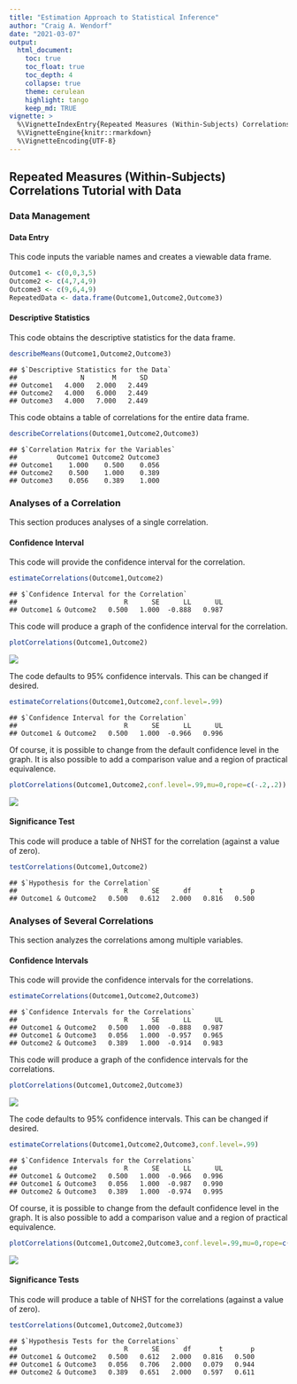 ```yaml
---
title: "Estimation Approach to Statistical Inference"
author: "Craig A. Wendorf"
date: "2021-03-07"
output:
  html_document:
    toc: true
    toc_float: true
    toc_depth: 4
    collapse: true
    theme: cerulean
    highlight: tango
    keep_md: TRUE
vignette: >
  %\VignetteIndexEntry{Repeated Measures (Within-Subjects) Correlations Tutorial with Data}
  %\VignetteEngine{knitr::rmarkdown}
  %\VignetteEncoding{UTF-8}
---
```






## Repeated Measures (Within-Subjects) Correlations Tutorial with Data

### Data Management

#### Data Entry

This code inputs the variable names and creates a viewable data frame.

```r
Outcome1 <- c(0,0,3,5)
Outcome2 <- c(4,7,4,9)
Outcome3 <- c(9,6,4,9)
RepeatedData <- data.frame(Outcome1,Outcome2,Outcome3)
```

#### Descriptive Statistics

This code obtains the descriptive statistics for the data frame.

```r
describeMeans(Outcome1,Outcome2,Outcome3)
```

```
## $`Descriptive Statistics for the Data`
##                N       M      SD
## Outcome1   4.000   2.000   2.449
## Outcome2   4.000   6.000   2.449
## Outcome3   4.000   7.000   2.449
```

This code obtains a table of correlations for the entire data frame.

```r
describeCorrelations(Outcome1,Outcome2,Outcome3)
```

```
## $`Correlation Matrix for the Variables`
##          Outcome1 Outcome2 Outcome3
## Outcome1    1.000    0.500    0.056
## Outcome2    0.500    1.000    0.389
## Outcome3    0.056    0.389    1.000
```

### Analyses of a Correlation

This section produces analyses of a single correlation.

#### Confidence Interval

This code will provide the confidence interval for the correlation.

```r
estimateCorrelations(Outcome1,Outcome2)
```

```
## $`Confidence Interval for the Correlation`
##                           R      SE      LL      UL
## Outcome1 & Outcome2   0.500   1.000  -0.888   0.987
```

This code will produce a graph of the confidence interval for the correlation.

```r
plotCorrelations(Outcome1,Outcome2)
```

![](figures/RepeatedCorrelation-A-1.png)<!-- -->

The code defaults to 95% confidence intervals. This can be changed if desired.

```r
estimateCorrelations(Outcome1,Outcome2,conf.level=.99)
```

```
## $`Confidence Interval for the Correlation`
##                           R      SE      LL      UL
## Outcome1 & Outcome2   0.500   1.000  -0.966   0.996
```

Of course, it is possible to change from the default confidence level in the graph. It is also possible to add a comparison value and a region of practical equivalence.

```r
plotCorrelations(Outcome1,Outcome2,conf.level=.99,mu=0,rope=c(-.2,.2))
```

![](figures/RepeatedCorrelation-B-1.png)<!-- -->

#### Significance Test

This code will produce a table of NHST for the correlation (against a value of zero).

```r
testCorrelations(Outcome1,Outcome2)
```

```
## $`Hypothesis for the Correlation`
##                           R      SE      df       t       p
## Outcome1 & Outcome2   0.500   0.612   2.000   0.816   0.500
```

### Analyses of Several Correlations

This section analyzes the correlations among multiple variables.

#### Confidence Intervals

This code will provide the confidence intervals for the correlations.

```r
estimateCorrelations(Outcome1,Outcome2,Outcome3)
```

```
## $`Confidence Intervals for the Correlations`
##                           R      SE      LL      UL
## Outcome1 & Outcome2   0.500   1.000  -0.888   0.987
## Outcome1 & Outcome3   0.056   1.000  -0.957   0.965
## Outcome2 & Outcome3   0.389   1.000  -0.914   0.983
```

This code will produce a graph of the confidence intervals for the correlations.

```r
plotCorrelations(Outcome1,Outcome2,Outcome3)
```

![](figures/RepeatedCorrelations-A-1.png)<!-- -->

The code defaults to 95% confidence intervals. This can be changed if desired.

```r
estimateCorrelations(Outcome1,Outcome2,Outcome3,conf.level=.99)
```

```
## $`Confidence Intervals for the Correlations`
##                           R      SE      LL      UL
## Outcome1 & Outcome2   0.500   1.000  -0.966   0.996
## Outcome1 & Outcome3   0.056   1.000  -0.987   0.990
## Outcome2 & Outcome3   0.389   1.000  -0.974   0.995
```

Of course, it is possible to change from the default confidence level in the graph. It is also possible to add a comparison value and a region of practical equivalence.

```r
plotCorrelations(Outcome1,Outcome2,Outcome3,conf.level=.99,mu=0,rope=c(-.2,.2))
```

![](figures/RepeatedCorrelations-B-1.png)<!-- -->

#### Significance Tests

This code will produce a table of NHST for the correlations (against a value of zero).

```r
testCorrelations(Outcome1,Outcome2,Outcome3)
```

```
## $`Hypothesis Tests for the Correlations`
##                           R      SE      df       t       p
## Outcome1 & Outcome2   0.500   0.612   2.000   0.816   0.500
## Outcome1 & Outcome3   0.056   0.706   2.000   0.079   0.944
## Outcome2 & Outcome3   0.389   0.651   2.000   0.597   0.611
```
